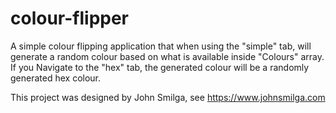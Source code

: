 # colour-flipper

A simple colour flipping application that when using the "simple" tab, will generate a random colour based on what is available inside "Colours" array. If you Navigate to the "hex" tab, the generated colour will be a randomly generated hex colour.

This project was designed by John Smilga, see https://www.johnsmilga.com
